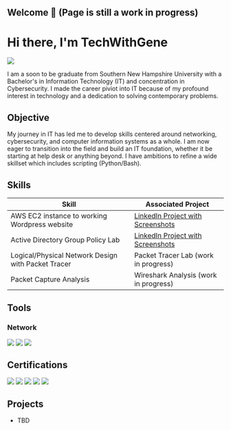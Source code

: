 ## Welcome 👋 (Page is still a work in progress)
# Hi there, I'm TechWithGene
<a href="https://linkedin.com/in/eugenechoi22/"><img src="https://img.shields.io/badge/-LinkedIn-0072b1?&style=for-the-badge&logo=linkedin&logoColor=white" /></a>

I am a soon to be graduate from Southern New Hampshire University with a Bachelor's in Information Technology (IT) and concentration in Cybersecurity. I made the career piviot into IT because of my profound interest in technology and a dedication to solving contemporary problems.

## Objective

My journey in IT has led me to develop skills centered around networking, cybersecurity, and computer information systems as a whole. I am now eager to transition into the field and build an IT foundation, whether it be starting at help desk or anything beyond. I have ambitions to refine a wide skillset which includes scripting (Python/Bash). 

## Skills

| Skill                                         | Associated Project         |
|-----------------------------------------------|----------------------------|
| AWS EC2 instance to working Wordpress website | <a href="https://www.linkedin.com/in/eugenechoi22/details/projects/?profileUrn=urn%3Ali%3Afsd_profile%3AACoAAEpqaHYBowXqwiYwdMdQyslEzW4NJsqBUXM">LinkedIn Project with Screenshots</a>|
| Active Directory Group Policy Lab          | <a href="https://www.linkedin.com/in/eugenechoi22/details/projects/?profileUrn=urn%3Ali%3Afsd_profile%3AACoAAEpqaHYBowXqwiYwdMdQyslEzW4NJsqBUXM">LinkedIn Project with Screenshots</a>|
| Logical/Physical Network Design with Packet Tracer | Packet Tracer Lab (work in progress) |
| Packet Capture Analysis      | Wireshark Analysis (work in progress) |

## Tools

### Network
<div>
    <img src="https://img.shields.io/badge/-Wireshark-1679A7?&style=for-the-badge&logo=Wireshark&logoColor=white" />
    <img src="https://img.shields.io/badge/-Packet_Tracer-EF3B2D?&style=for-the-badge&logo=Suricata&logoColor=white" />
    <img src="https://img.shields.io/badge/-Zeek-777BB4?&style=for-the-badge&logo=Zeek&logoColor=white" />
</div>

## Certifications
<div>
<img src="https://img.shields.io/badge/-Security%2B-FF0000?&style=for-the-badge&logo=CompTIA&logoColor=white" />
<img src="https://img.shields.io/badge/-Network%2B-007ACC?&style=for-the-badge&logo=CompTIA&logoColor=white" />
<img src="https://img.shields.io/badge/-A%2B(work_in_progress)-4D4D4D?&style=for-the-badge&logo=CompTIA&logoColor=white" />
<img src="https://img.shields.io/badge/-CySA%2B(work_in_progress)-006400?&style=for-the-badge&logoColor=white" />
<img src="https://img.shields.io/badge/-SavedSpace-000080?&style=for-the-badge&logoColor=white" />
</div>

## Projects
- TBD
